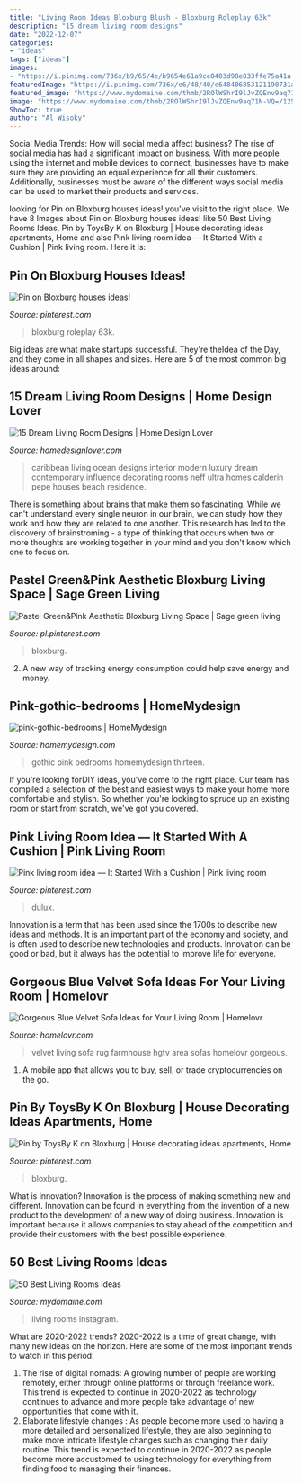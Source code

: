 ```yaml
---
title: "Living Room Ideas Bloxburg Blush - Bloxburg Roleplay 63k"
description: "15 dream living room designs"
date: "2022-12-07"
categories:
- "ideas"
tags: ["ideas"]
images:
- "https://i.pinimg.com/736x/b9/65/4e/b9654e61a9ce0403d98e833ffe75a41a.jpg"
featuredImage: "https://i.pinimg.com/736x/e6/48/40/e648406853121190731a12e1c8bf47b0.jpg"
featured_image: "https://www.mydomaine.com/thmb/2ROlWShrI9lJvZQEnv9aq71N-VQ=/1258x940/filters:fill(auto,1)/scandinavian-living-room-0053d7b8bc884845851db77b97d0c80d.png"
image: "https://www.mydomaine.com/thmb/2ROlWShrI9lJvZQEnv9aq71N-VQ=/1258x940/filters:fill(auto,1)/scandinavian-living-room-0053d7b8bc884845851db77b97d0c80d.png"
ShowToc: true
author: "Al Wisoky"
---
```



Social Media Trends: How will social media affect business?
The rise of social media has had a significant impact on business. With more people using the internet and mobile devices to connect, businesses have to make sure they are providing an equal experience for all their customers. Additionally, businesses must be aware of the different ways social media can be used to market their products and services.

	

		
looking for Pin on Bloxburg houses ideas! you've visit to the right place. We have 8 Images about Pin on Bloxburg houses ideas! like 50 Best Living Rooms Ideas, Pin by ToysBy K on Bloxburg | House decorating ideas apartments, Home and also Pink living room idea — It Started With a Cushion | Pink living room. Here it is:
		
    
## Pin On Bloxburg Houses Ideas!

<img loading=lazy src="https://i.pinimg.com/736x/b9/65/4e/b9654e61a9ce0403d98e833ffe75a41a.jpg" onerror="this.onerror=null;this.src='https://tse1.mm.bing.net/th?id=OIP.FVVqDv7pJafZArl0BCmvPAHaFj&amp;pid=15.1';" alt="Pin on Bloxburg houses ideas!">

_Source: pinterest.com_

>bloxburg roleplay 63k. 

	

Big ideas are what make startups successful. They're theIdea of the Day, and they come in all shapes and sizes. Here are 5 of the most common big ideas around:

    
## 15 Dream Living Room Designs | Home Design Lover

<img loading=lazy src="https://homedesignlover.com/wp-content/uploads/2014/04/11-Neff-Residences.jpg" onerror="this.onerror=null;this.src='https://tse3.mm.bing.net/th?id=OIP.4_ZfJ_s7kWCc3tUI2ShFVwHaE-&amp;pid=15.1';" alt="15 Dream Living Room Designs | Home Design Lover">

_Source: homedesignlover.com_

>caribbean living ocean designs interior modern luxury dream contemporary influence decorating rooms neff ultra homes calderin pepe houses beach residence. 

	

There is something about brains that make them so fascinating. While we can't understand every single neuron in our brain, we can study how they work and how they are related to one another. This research has led to the discovery of brainstroming - a type of thinking that occurs when two or more thoughts are working together in your mind and you don't know which one to focus on.

    
## Pastel Green&amp;Pink Aesthetic Bloxburg Living Space | Sage Green Living

<img loading=lazy src="https://i.pinimg.com/736x/e6/48/40/e648406853121190731a12e1c8bf47b0.jpg" onerror="this.onerror=null;this.src='https://tse2.mm.bing.net/th?id=OIP.B2GFTORUPvMMs3p2Al3fNwHaFe&amp;pid=15.1';" alt="Pastel Green&amp;Pink Aesthetic Bloxburg Living Space | Sage green living">

_Source: pl.pinterest.com_

>bloxburg. 

	

2. A new way of tracking energy consumption could help save energy and money.

    
## Pink-gothic-bedrooms | HomeMydesign

<img loading=lazy src="https://homemydesign.com/wp-content/uploads/2014/02/pink-gothic-bedrooms.jpg" onerror="this.onerror=null;this.src='https://tse2.mm.bing.net/th?id=OIP.7J8XITEZeI_UKwAV2o8sfgHaJa&amp;pid=15.1';" alt="pink-gothic-bedrooms | HomeMydesign">

_Source: homemydesign.com_

>gothic pink bedrooms homemydesign thirteen. 

	

If you're looking forDIY ideas, you've come to the right place. Our team has compiled a selection of the best and easiest ways to make your home more comfortable and stylish. So whether you're looking to spruce up an existing room or start from scratch, we've got you covered.

    
## Pink Living Room Idea — It Started With A Cushion | Pink Living Room

<img loading=lazy src="https://i.pinimg.com/736x/b7/5b/ce/b75bcea6c44693f4762e5c9b07063b94.jpg" onerror="this.onerror=null;this.src='https://tse1.mm.bing.net/th?id=OIP.RMDkf4hPVl3G8HffMep-ngHaHa&amp;pid=15.1';" alt="Pink living room idea — It Started With a Cushion | Pink living room">

_Source: pinterest.com_

>dulux. 

	

Innovation is a term that has been used since the 1700s to describe new ideas and methods. It is an important part of the economy and society, and is often used to describe new technologies and products. Innovation can be good or bad, but it always has the potential to improve life for everyone.

    
## Gorgeous Blue Velvet Sofa Ideas For Your Living Room | Homelovr

<img loading=lazy src="https://www.homelovr.com/wp-content/uploads/2018/04/Farmhouse-Style-Living-Room-With-Blue-Velvet-Sofa-And-Area-Rug.jpg" onerror="this.onerror=null;this.src='https://tse4.mm.bing.net/th?id=OIP.Hm9nSGqyz-xT7MueL_VxRQHaLH&amp;pid=15.1';" alt="Gorgeous Blue Velvet Sofa Ideas for Your Living Room | Homelovr">

_Source: homelovr.com_

>velvet living sofa rug farmhouse hgtv area sofas homelovr gorgeous. 

	

1. A mobile app that allows you to buy, sell, or trade cryptocurrencies on the go.

    
## Pin By ToysBy K On Bloxburg | House Decorating Ideas Apartments, Home

<img loading=lazy src="https://i.pinimg.com/736x/2e/6b/1a/2e6b1aaa10324622fe3368dba2a00c44.jpg" onerror="this.onerror=null;this.src='https://tse1.mm.bing.net/th?id=OIP.jqQzDTmZlJKJ1jjPHt_xAQHaD3&amp;pid=15.1';" alt="Pin by ToysBy K on Bloxburg | House decorating ideas apartments, Home">

_Source: pinterest.com_

>bloxburg. 

	

What is innovation?
Innovation is the process of making something new and different. Innovation can be found in everything from the invention of a new product to the development of a new way of doing business. Innovation is important because it allows companies to stay ahead of the competition and provide their customers with the best possible experience.

    
## 50 Best Living Rooms Ideas

<img loading=lazy src="https://www.mydomaine.com/thmb/2ROlWShrI9lJvZQEnv9aq71N-VQ=/1258x940/filters:fill(auto,1)/scandinavian-living-room-0053d7b8bc884845851db77b97d0c80d.png" onerror="this.onerror=null;this.src='https://tse1.mm.bing.net/th?id=OIP.lU9p_BE5TF-cnetFemHO3QHaFi&amp;pid=15.1';" alt="50 Best Living Rooms Ideas">

_Source: mydomaine.com_

>living rooms instagram. 

	

What are 2020-2022 trends?
2020-2022 is a time of great change, with many new ideas on the horizon. Here are some of the most important trends to watch in this period: 
1. The rise of digital nomads: A growing number of people are working remotely, either through online platforms or through freelance work. This trend is expected to continue in 2020-2022 as technology continues to advance and more people take advantage of new opportunities that come with it. 
2. Elaborate lifestyle changes : As people become more used to having a more detailed and personalized lifestyle, they are also beginning to make more intricate lifestyle changes such as changing their daily routine. This trend is expected to continue in 2020-2022 as people become more accustomed to using technology for everything from finding food to managing their finances. 

